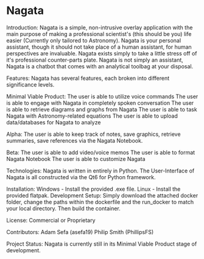 # Nagata
Introduction:
  Nagata is a simple, non-intrusive overlay application with the main purpose of making a professional scientist's (this should be you) life easier (Currently only tailored to Astronomy). Nagata is your personal assistant, though it should not take place of a human assistant, for human perspectives are invaluable. Nagata exists simply to take a little stress off of it's professional counter-parts plate. Nagata is not simply an assistant, Nagata is a chatbot that comes with an analytical toolbag at your disposal. 

Features:
  Nagata has several features, each broken into different significance levels. 

  Minimal Viable Product:
    The user is able to utilize voice commands
    The user is able to engage with Nagata in completely spoken conversation
    The user is able to retrieve diagrams and graphs from Nagata
    The user is able to task Nagata with Astronomy-related equations
    The user is able to upload data/databases for Nagata to analyze

  Alpha:
    The user is able to keep track of notes, save graphics, retrieve summaries, save references via the Nagata Notebook.

  Beta:
    The user is able to add video/voice memos
  The user is able to format Nagata Notebook
    The user is able to customize Nagata

Technologies:
  Nagata is written in entirely in Python.
  The User-Interface of Nagata is all constructed via the Qt6 for Python framework. 

Installation:
  Windows - 
    Install the provided .exe file.
  Linux -
    Install the provided flatpak.
Development Setup:
  Simply download the attached docker folder, change the paths within the dockerfile and the run_docker to match your local directory. Then build the container.

License: 
  Commercial or Proprietary

Contributors:
  Adam Sefa (asefa19)
  Philip Smith (PhillipsFS)

Project Status:
  Nagata is currently still in its Minimal Viable Product stage of development.

